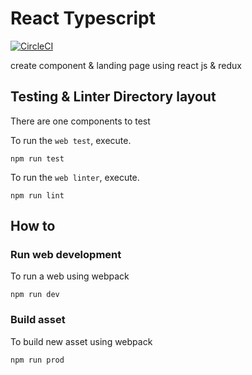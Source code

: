 # React Typescript

[![CircleCI](https://circleci.com/gh/irfanandriansyah1997/ReactTypescript/tree/master.svg?style=svg)](https://circleci.com/gh/irfanandriansyah1997/ReactTypescript/tree/master)

create component & landing page using react js & redux

## Testing & Linter Directory layout

There are one components to test


To run the `web test`, execute.

```
npm run test
```

To run the `web linter`, execute.

```
npm run lint
```

## How to

### Run web development

To run a web using webpack

```
npm run dev
```


### Build asset

To build new asset using webpack

```
npm run prod
```
